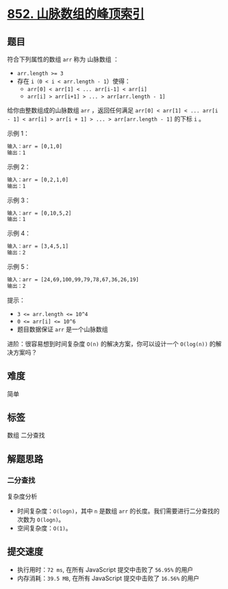 # [852. 山脉数组的峰顶索引](https://leetcode-cn.com/problems/peak-index-in-a-mountain-array/)

## 题目

符合下列属性的数组 `arr` 称为 山脉数组 ：

- `arr.length >= 3`
- 存在 `i（0 < i < arr.length - 1`）使得：
  - `arr[0] < arr[1] < ... arr[i-1] < arr[i]`
  - `arr[i] > arr[i+1] > ... > arr[arr.length - 1]`

给你由整数组成的山脉数组 `arr` ，返回任何满足 `arr[0] < arr[1] < ... arr[i - 1] < arr[i] > arr[i + 1] > ... > arr[arr.length - 1]` 的下标 `i` 。

示例 1：

```txt
输入：arr = [0,1,0]
输出：1
```

示例 2：

```txt
输入：arr = [0,2,1,0]
输出：1
```

示例 3：

```txt
输入：arr = [0,10,5,2]
输出：1
```

示例 4：

```txt
输入：arr = [3,4,5,1]
输出：2
```

示例 5：

```txt
输入：arr = [24,69,100,99,79,78,67,36,26,19]
输出：2
```

提示：

- `3 <= arr.length <= 10^4`
- `0 <= arr[i] <= 10^6`
- 题目数据保证 `arr` 是一个山脉数组

进阶：很容易想到时间复杂度 `O(n)` 的解决方案，你可以设计一个 `O(log(n))` 的解决方案吗？

## 难度

简单

## 标签

数组 二分查找

## 解题思路

### 二分查找

复杂度分析

- 时间复杂度：`O(logn)`，其中 `n` 是数组 `arr` 的长度。我们需要进行二分查找的次数为 `O(logn)`。
- 空间复杂度：`O(1)`。

## 提交速度

- 执行用时：`72 ms`, 在所有 JavaScript 提交中击败了 `56.95%` 的用户
- 内存消耗：`39.5 MB`, 在所有 JavaScript 提交中击败了 `16.56%` 的用户
